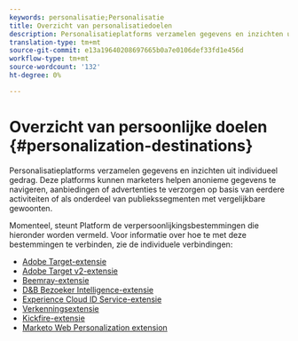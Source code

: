 ```yaml
---
keywords: personalisatie;Personalisatie
title: Overzicht van personalisatiedoelen
description: Personalisatieplatforms verzamelen gegevens en inzichten uit individueel gedrag. Deze platforms kunnen marketers helpen anonieme gegevens te navigeren, aanbiedingen of advertenties te verzorgen op basis van eerdere activiteiten of als onderdeel van publiekssegmenten met vergelijkbare gewoonten.
translation-type: tm+mt
source-git-commit: e13a19640208697665b0a7e0106def33fd1e456d
workflow-type: tm+mt
source-wordcount: '132'
ht-degree: 0%

---
```



# Overzicht van persoonlijke doelen {#personalization-destinations}

Personalisatieplatforms verzamelen gegevens en inzichten uit individueel gedrag. Deze platforms kunnen marketers helpen anonieme gegevens te navigeren, aanbiedingen of advertenties te verzorgen op basis van eerdere activiteiten of als onderdeel van publiekssegmenten met vergelijkbare gewoonten.

Momenteel, steunt Platform de verpersoonlijkingsbestemmingen die hieronder worden vermeld. Voor informatie over hoe te met deze bestemmingen te verbinden, zie de individuele verbindingen:

* [Adobe Target-extensie](./adobe-target.md)
* [Adobe Target v2-extensie](./adobe-target-v2.md)
* [Beemray-extensie](./beemray.md)
* [D&amp;B Bezoeker Intelligence-extensie](./dnb.md)
* [Experience Cloud ID Service-extensie](./adobe-ecid.md)
* [Verkenningsextensie](./gainsight.md)
* [Kickfire-extensie](./kickfire.md)
* [Marketo Web Personalization extension](./marketo-web-personalization.md)
